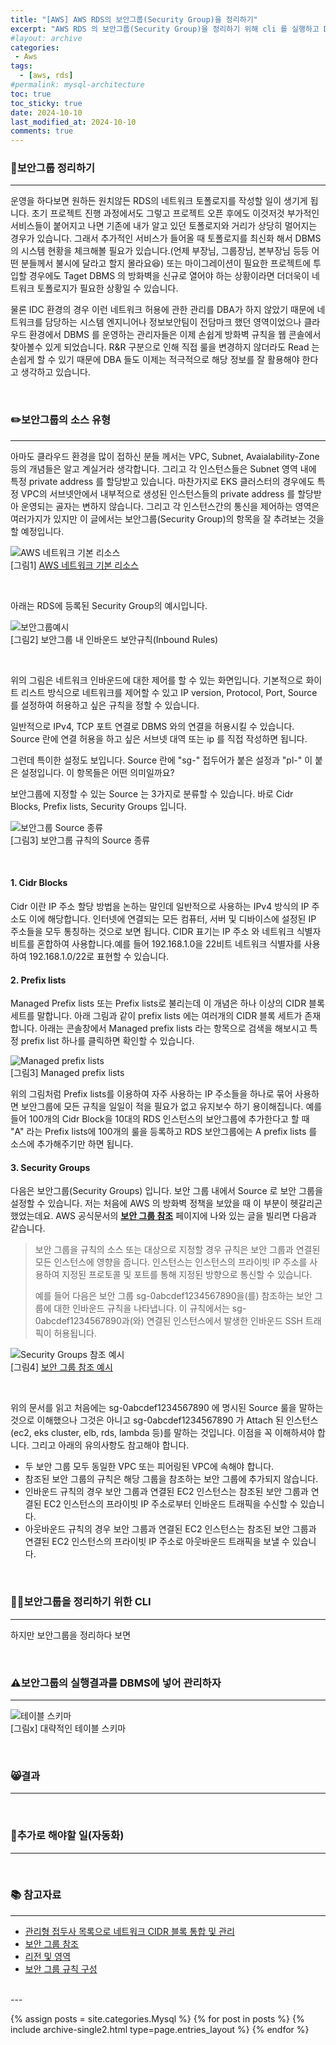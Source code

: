 ```yaml
---
title: "[AWS] AWS RDS의 보안그룹(Security Group)을 정리하기"
excerpt: "AWS RDS 의 보안그룹(Security Group)을 정리하기 위해 cli 를 실행하고 DB에 적재하여 정리합니다."
#layout: archive
categories:
 - Aws
tags:
  - [aws, rds]
#permalink: mysql-architecture
toc: true
toc_sticky: true
date: 2024-10-10
last_modified_at: 2024-10-10
comments: true
---
```


### 📝보안그룹 정리하기
--- 
운영을 하다보면 원하든 원치않든 RDS의 네트워크 토폴로지를 작성할 일이 생기게 됩니다. 초기 프로젝트 진행 과정에서도 그렇고 프로젝트 오픈 후에도 이것저것 부가적인 서비스들이 붙어지고 나면 기존에 내가 알고 있던 토폴로지와 거리가 상당히 멀어지는 경우가 있습니다. 그래서 추가적인 서비스가 들어올 때 토폴로지를 최신화 해서 DBMS의 시스템 현황을 체크해볼 필요가 있습니다.(언제 부장님, 그룹장님, 본부장님 등등 어떤 분들께서 불시에 달라고 할지 몰라요😆) 또는 마이그레이션이 필요한 프로젝트에 투입할 경우에도 Taget DBMS 의 방화벽을 신규로 열어야 하는 상황이라면 더더욱이 네트워크 토폴로지가 필요한 상황일 수 있습니다. 

물론 IDC 환경의 경우 이런 네트워크 허용에 관한 관리를 DBA가 하지 않았기 때문에 네트워크를 담당하는 시스템 엔지니어나 정보보안팀이 전담마크 했던 영역이었으나 클라우드 환경에서 DBMS 를 운영하는 관리자들은 이제 손쉽게 방화벽 규칙을 웹 콘솔에서 찾아볼수 있게 되었습니다. R&R 구분으로 인해 직접 룰을 변경하지 않더라도 Read 는 손쉽게 할 수 있기 때문에 DBA 들도 이제는 적극적으로 해당 정보를 잘 활용해야 한다고 생각하고 있습니다.

<br>

### ✏️보안그룹의 소스 유형 
---

아마도 클라우드 환경을 많이 접하신 분들 께서는 VPC, Subnet, Avaialability-Zone 등의 개념들은 알고 계실거라 생각합니다. 그리고 각 인스턴스들은 Subnet 영역 내에 특정 private address 를 할당받고 있습니다. 마찬가지로 EKS 클러스터의 경우에도 특정 VPC의 서브넷안에서 내부적으로 생성된 인스턴스들의 private address 를 할당받아 운영되는 골자는 변하지 않습니다. 그리고 각 인스턴스간의 통신을 제어하는 영역은 여러가지가 있지만 이 글에서는 보안그룹(Security Group)의 항목을 잘 추려보는 것을 할 예정입니다.


![AWS 네트워크 기본 리소스](https://github.com/user-attachments/assets/bacf25c6-8e99-49cc-8e9f-dc726f0c9cc0)    
[그림1] [AWS 네트워크 기본 리소스](https://docs.aws.amazon.com/ko_kr/AWSEC2/latest/UserGuide/using-regions-availability-zones.html)

<br>

아래는 RDS에 등록된 Security Group의 예시입니다. 

![보안그룹예시](https://github.com/user-attachments/assets/2870b990-536c-40cc-bf4e-b1ee27d0ef6d)   
[그림2] 보안그룹 내 인바운드 보안규칙(Inbound Rules)

<br>

위의 그림은 네트워크 인바운드에 대한 제어를 할 수 있는 화면입니다. 기본적으로 화이트 리스트 방식으로 네트워크를 제어할 수 있고 IP version, Protocol, Port, Source 를 설정하여 허용하고 싶은 규칙을 정할 수 있습니다.

일반적으로 IPv4, TCP 포트 연결로 DBMS 와의 연결을 허용시킬 수 있습니다. Source 란에 연결 허용을 하고 싶은 서브넷 대역 또는 ip 를 직접 작성하면 됩니다.

그런데 특이한 설정도 보입니다. Source 란에 "sg-" 접두어가 붙은 설정과 "pl-" 이 붙은 설정입니다. 이 항목들은 어떤 의미일까요? 

보안그룹에 지정할 수 있는 Source 는 3가지로 분류할 수 있습니다. 바로 Cidr Blocks, Prefix lists, Security Groups 입니다.

![보안그룹 Source 종류](https://github.com/user-attachments/assets/0270a2b3-b9ce-4ec0-ad4e-0bb28042c87f)   
[그림3] 보안그룹 규칙의 Source 종류

<br>

#### 1. Cidr Blocks

Cidr 이란 IP 주소 할당 방법을 논하는 말인데 일반적으로 사용하는 IPv4 방식의 IP 주소도 이에 해당합니다. 인터넷에 연결되는 모든 컴퓨터, 서버 및 디바이스에 설정된 IP 주소들을 모두 통칭하는 것으로 보면 됩니다. CIDR 표기는 IP 주소 와 네트워크 식별자 비트를 혼합하여 사용합니다.예를 들어 192.168.1.0을 22비트 네트워크 식별자를 사용하여 192.168.1.0/22로 표현할 수 있습니다.

#### 2. Prefix lists

Managed Prefix lists 또는 Prefix lists로 불리는데 이 개념은 하나 이상의 CIDR 블록 세트를 말합니다. 아래 그림과 같이 prefix lists 에는 여러개의 CIDR 블록 세트가 존재합니다. 아래는 콘솔창에서 Managed prefix lists 라는 항목으로 검색을 해보시고 특정 prefix list 하나를 클릭하면 확인할 수 있습니다.

![Managed prefix lists](https://github.com/user-attachments/assets/12bb68aa-f38c-4cac-8ecb-78f50d145ce4)   
[그림3] Managed prefix lists

위의 그림처럼 Prefix lists를 이용하여 자주 사용하는 IP 주소들을 하나로 묶어 사용하면 보안그룹에 모든 규칙을 일일이 적을 필요가 없고 유지보수 하기 용이해집니다. 예를들어 100개의 Cidr Block을 10대의 RDS 인스턴스의 보안그룹에 추가한다고 할 때 "A" 라는 Prefix lists에 100개의 룰을 등록하고 RDS 보안그룹에는 A prefix lists 를 소스에 추가해주기만 하면 됩니다.

#### 3. Security Groups

다음은 보안그룹(Security Groups) 입니다. 보안 그룹 내에서 Source 로 보안 그룹을 설정할 수 있습니다. 저는 처음에 AWS 의 방화벽 정책을 보았을 때 이 부분이 헷갈리곤 했었는데요. AWS 공식문서의 [**보안 그룹 참조**](https://docs.aws.amazon.com/ko_kr/vpc/latest/userguide/security-group-rules.html#security-group-referencing) 페이지에 나와 있는 글을 빌리면 다음과 같습니다. 

> 보안 그룹을 규칙의 소스 또는 대상으로 지정할 경우 규칙은 보안 그룹과 연결된 모든 인스턴스에 영향을 줍니다. 인스턴스는 인스턴스의 프라이빗 IP 주소를 사용하여 지정된 프로토콜 및 포트를 통해 지정된 방향으로 통신할 수 있습니다.
> 
> 예를 들어 다음은 보안 그룹 sg-0abcdef1234567890을(를) 참조하는 보안 그룹에 대한 인바운드 규칙을 나타냅니다. 이 규칙에서는 sg-0abcdef1234567890과(와) 연결된 인스턴스에서 발생한 인바운드 SSH 트래픽이 허용됩니다.

![Security Groups 참조 예시](https://github.com/user-attachments/assets/5b724c75-5c98-42a4-977a-288ead393d70)   
[그림4] [보안 그룹 참조 예시](https://docs.aws.amazon.com/ko_kr/vpc/latest/userguide/security-group-rules.html#security-group-referencing)

<br>

위의 문서를 읽고 처음에는 sg-0abcdef1234567890 에 명시된 Source 룰을 말하는 것으로 이해했으나 그것은 아니고 sg-0abcdef1234567890 가 Attach 된 인스턴스(ec2, eks cluster, elb, rds, lambda 등)를 말하는 것입니다. 이점을 꼭 이해하셔야 합니다. 그리고 아래의 유의사항도 참고해야 합니다.

- 두 보안 그룹 모두 동일한 VPC 또는 피어링된 VPC에 속해야 합니다.
- 참조된 보안 그룹의 규칙은 해당 그룹을 참조하는 보안 그룹에 추가되지 않습니다.
- 인바운드 규칙의 경우 보안 그룹과 연결된 EC2 인스턴스는 참조된 보안 그룹과 연결된 EC2 인스턴스의 프라이빗 IP 주소로부터 인바운드 트래픽을 수신할 수 있습니다.
- 아웃바운드 규칙의 경우 보안 그룹과 연결된 EC2 인스턴스는 참조된 보안 그룹과 연결된 EC2 인스턴스의 프라이빗 IP 주소로 아웃바운드 트래픽을 보낼 수 있습니다.


<br>

### 🧑‍🎓보안그룹을 정리하기 위한 CLI 
---

하지만 보안그룹을 정리하다 보면 

<br>

### ⚠️보안그룹의 실행결과를 DBMS에 넣어 관리하자
---

![테이블 스키마](https://github.com/user-attachments/assets/917d5495-fcd6-4253-9d30-541c3650204e)   
[그림x] 대략적인 테이블 스키마

<br/>

### 😸결과
---


<br/>

### 🚀추가로 해야할 일(자동화)
---


<br>

### 📚 참고자료
---
- [관리형 접두사 목록으로 네트워크 CIDR 블록 통합 및 관리](https://docs.aws.amazon.com/ko_kr/vpc/latest/userguide/managed-prefix-lists.html)
- [보안 그룹 참조](https://docs.aws.amazon.com/ko_kr/vpc/latest/userguide/security-group-rules.html#security-group-referencing)
- [리전 및 영역](https://docs.aws.amazon.com/ko_kr/AWSEC2/latest/UserGuide/using-regions-availability-zones.html)
- [보안 그룹 규칙 구성](https://docs.aws.amazon.com/ko_kr/vpc/latest/userguide/working-with-security-group-rules.html)

<br/>
---

{% assign posts = site.categories.Mysql %}
{% for post in posts %} {% include archive-single2.html type=page.entries_layout %} {% endfor %}